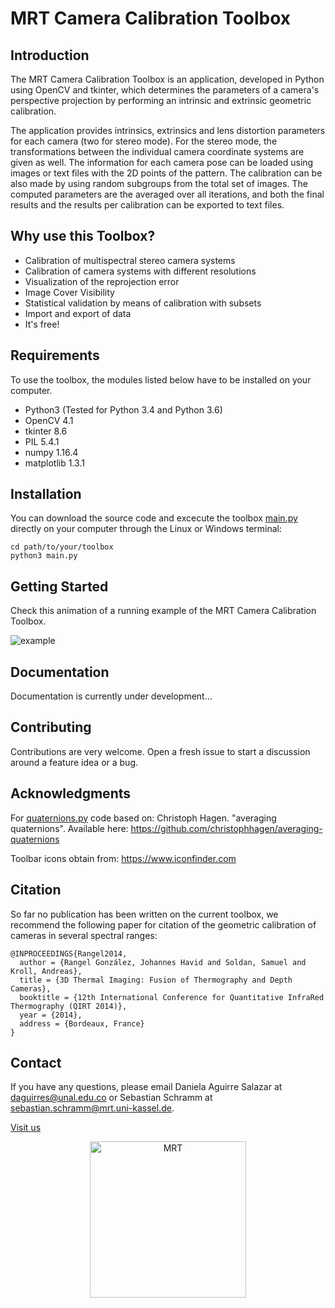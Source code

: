 # MRT Camera Calibration Toolbox

## Introduction

The MRT Camera Calibration Toolbox is an application, developed in Python using OpenCV and tkinter, which determines the parameters of a camera's perspective projection by performing an intrinsic and extrinsic geometric calibration.

The application provides intrinsics, extrinsics and lens distortion parameters for each camera (two for stereo mode). For the stereo mode, the transformations between the individual camera coordinate systems are given as well. The information for each camera pose can be loaded using images or text files with the 2D points of the pattern. The calibration can be also made by using random subgroups from the total set of images. The computed parameters are the averaged over all iterations, and both the final results and the results per calibration can be exported to text files. 

## Why use this Toolbox?

- Calibration of multispectral stereo camera systems
- Calibration of camera systems with different resolutions
- Visualization of the reprojection error
- Image Cover Visibility
- Statistical validation by means of calibration with subsets
- Import and export of data
- It's free!

## Requirements

To use the toolbox, the modules listed below have to be installed on your computer. 

- Python3 (Tested for Python 3.4 and Python 3.6)
- OpenCV 4.1
- tkinter 8.6
- PIL 5.4.1
- numpy 1.16.4
- matplotlib 1.3.1

## Installation

You can download the source code and excecute the toolbox [main.py](https://github.com/MT-MRT/MRT-Camera-Calibration-Toolbox/blob/master/main.py) directly on your computer through the Linux or Windows terminal:

```
cd path/to/your/toolbox
python3 main.py
```

## Getting Started

Check this animation of a running example of the MRT Camera Calibration Toolbox. 

![example](https://github.com/MT-MRT/MRT-Camera-Calibration-Toolbox/blob/master/docs/example_single_chessboard.gif)

## Documentation

Documentation is currently under development...

## Contributing 

Contributions are very welcome. Open a fresh issue to start a discussion around a feature idea or a bug.

## Acknowledgments

For [quaternions.py](https://github.com/MT-MRT/MRT-Camera-Calibration-Toolbox/blob/master/quaternions.py) code based on: Christoph Hagen. "averaging quaternions". Available here: https://github.com/christophhagen/averaging-quaternions

Toolbar icons obtain from: https://www.iconfinder.com

## Citation

So far no publication has been written on the current toolbox, we recommend the following paper for citation of the geometric calibration of cameras in several spectral ranges:
```
@INPROCEEDINGS{Rangel2014,
  author = {Rangel González, Johannes Havid and Soldan, Samuel and Kroll, Andreas},
  title = {3D Thermal Imaging: Fusion of Thermography and Depth Cameras},
  booktitle = {12th International Conference for Quantitative InfraRed Thermography (QIRT 2014)},
  year = {2014},
  address = {Bordeaux, France}
}
```

## Contact

If you have any questions, please email Daniela Aguirre Salazar at daguirres@unal.edu.co or Sebastian Schramm at sebastian.schramm@mrt.uni-kassel.de.

[Visit us](https://www.uni-kassel.de/maschinenbau/institute/mess-und-regelungstechnik/mrt.html)

<p align="center">
  <a href="https://www.uni-kassel.de/maschinenbau/institute/mess-und-regelungstechnik/mrt.html"><img src="https://github.com/MT-MRT/MRT-Camera-Calibration-Toolbox/blob/master/docs/MRT-Logo.png" alt="MRT" width="250"/>
</p>

